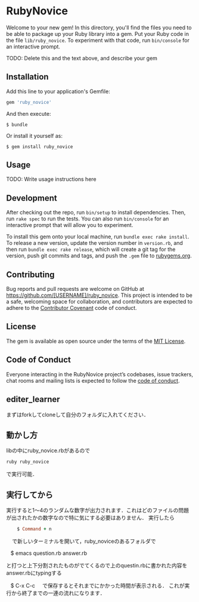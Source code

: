 # RubyNovice

Welcome to your new gem! In this directory, you'll find the files you need to be able to package up your Ruby library into a gem. Put your Ruby code in the file `lib/ruby_novice`. To experiment with that code, run `bin/console` for an interactive prompt.

TODO: Delete this and the text above, and describe your gem

## Installation

Add this line to your application's Gemfile:

```ruby
gem 'ruby_novice'
```

And then execute:

    $ bundle

Or install it yourself as:

    $ gem install ruby_novice

## Usage

TODO: Write usage instructions here

## Development

After checking out the repo, run `bin/setup` to install dependencies. Then, run `rake spec` to run the tests. You can also run `bin/console` for an interactive prompt that will allow you to experiment.

To install this gem onto your local machine, run `bundle exec rake install`. To release a new version, update the version number in `version.rb`, and then run `bundle exec rake release`, which will create a git tag for the version, push git commits and tags, and push the `.gem` file to [rubygems.org](https://rubygems.org).

## Contributing

Bug reports and pull requests are welcome on GitHub at https://github.com/[USERNAME]/ruby_novice. This project is intended to be a safe, welcoming space for collaboration, and contributors are expected to adhere to the [Contributor Covenant](http://contributor-covenant.org) code of conduct.

## License

The gem is available as open source under the terms of the [MIT License](https://opensource.org/licenses/MIT).

## Code of Conduct

Everyone interacting in the RubyNovice project’s codebases, issue trackers, chat rooms and mailing lists is expected to follow the [code of conduct](https://github.com/[USERNAME]/ruby_novice/blob/master/CODE_OF_CONDUCT.md).
## editer_learner
まずはforkしてcloneして自分のフォルダに入れてください．

## 動かし方
libの中にruby_novice.rbがあるので

```ruby
ruby ruby_novice
```
で実行可能．

## 実行してから
実行すると1〜4のランダムな数字が出力されます．これはどのファイルの問題が出されたかの数字なので特に気にする必要はありません．
実行したら

```ruby
    $ Command + n
```
    
で新しいターミナルを開いて，ruby_noviceのあるフォルダで

    $ emacs question.rb answer.rb

と打つと上下分割されたものがでてくるので上のquestin.rbに書かれた内容をanswer.rbにtypingする

    $ C-x C-c
    
で保存するとそれまでにかかった時間が表示される．
これが実行から終了までの一連の流れになります．





